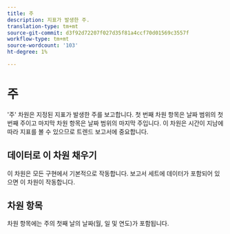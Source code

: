 ```yaml
---
title: 주
description: 지표가 발생한 주.
translation-type: tm+mt
source-git-commit: d3f92d72207f027d35f81a4ccf70d01569c3557f
workflow-type: tm+mt
source-wordcount: '103'
ht-degree: 1%

---
```



# 주

&#39;주&#39; 차원은 지정된 지표가 발생한 주를 보고합니다. 첫 번째 차원 항목은 날짜 범위의 첫 번째 주이고 마지막 차원 항목은 날짜 범위의 마지막 주입니다. 이 차원은 시간이 지남에 따라 지표를 볼 수 있으므로 트렌드 보고서에 중요합니다.

## 데이터로 이 차원 채우기

이 차원은 모든 구현에서 기본적으로 작동합니다. 보고서 세트에 데이터가 포함되어 있으면 이 차원이 작동합니다.

## 차원 항목

차원 항목에는 주의 첫째 날의 날짜(월, 일 및 연도)가 포함됩니다.
